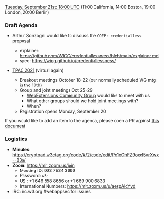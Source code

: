
[Tuesday, September 21st: 18:00 UTC](https://www.timeanddate.com/worldclock/fixedtime.html?iso=20210921T1800) (11:00 California, 14:00 Boston, 19:00 London, 20:00 Berlin)

### Draft Agenda

*   Arthur Sonzogni would like to discuss the `COEP: credentialless` proposal
    *  explainer: https://github.com/WICG/credentiallessness/blob/main/explainer.md
    *  spec: https://wicg.github.io/credentiallessness/

*   [TPAC 2021](https://www.w3.org/2021/10/TPAC/) (virtual again)
    *  Breakout meetings October 18-22 (our normally scheduled WG mtg is the 19th)
    *  Group and joint meetings Oct 25-29
       *  [WebExtensions Community Group](http://w3c.org/community/webextensions) would like to meet with us
       *  What other groups should we hold joint meetings with?
       *  When?
    *  Registration opens Monday, September 20

If you would like to add an item to the agenda, please open a PR against [this document](https://github.com/w3c/webappsec/new/main/meetings/2021/2021-09-21-agenda.md)

### Logistics

*   **Minutes**: https://cryptpad.w3ctag.org/code/#/2/code/edit/Pq1xOhFZ9oxeI5vrXwx--B3a/
*   **Zoom**: https://mit.zoom.us/join
    * Meeting ID: 993 7534 3999
    * Password: `w3c`
    * US : +1 646 558 8656 or +1 669 900 6833
    * International Numbers: https://mit.zoom.us/u/aezpAicYyd
*   IRC: irc.w3.org #webappsec for issues
